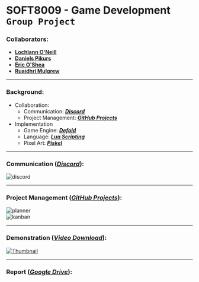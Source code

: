 <!--https://github.com/darsaveli/Readme-Markdown-Syntax-->
<!--https://github.com/ikatyang/emoji-cheat-sheet/blob/master/README.md-->

# SOFT8009 - Game Development `Group Project`

### Collaborators:
* **[Lochlann O'Neill](https://github.com/lochlannoneill)**  
* **[Daniels Pikurs](https://github.com/danielspikurs)**  
* **[Eric O'Shea](https://github.com/ericosheacork)**  
* **[Ruaidhri Mulgrew](https://github.com/RuaidhriMulgrew)**  

-----

### Background:
* Collaboration:
  * Communication: ***[Discord](https://discord.gg/SKTmfVWEtJ)***
  * Project Management: ***[GitHub Projects](https://github.com/users/lochlannoneill/projects/2)***
* Implementation
  * Game Engine: ***[Defold](https://defold.com/)***  
  * Language: ***[Lua Scripting](https://www.lua.org/)***  
  * Pixel Art: ***[Piskel](https://www.piskelapp.com/)***  

-----

### Communication **(*[Discord](https://discord.gg/SKTmfVWEtJ)*)**:
![discord](https://github.com/lochlannoneill/SOFT8009-GameDevelopment-Group/blob/main/Report/Screenshots/discord.png?raw=true)  

-----

### Project Management **(*[GitHub Projects](https://github.com/users/lochlannoneill/projects/2)*)**:
![planner](https://github.com/lochlannoneill/SOFT8009-Game-Development/blob/main/Report/Screenshots/Planner.PNG?raw=true)  
![kanban](https://github.com/lochlannoneill/SOFT8009-Game-Development/blob/main/Report/Screenshots/Kanban.PNG?raw=true)  

-----

### Demonstration **(*[Video Download](https://github.com/lochlannoneill/SOFT8009-Game-Development-Group/blob/main/demo_video.mp4)*)**:
[![Thumbnail](https://github.com/lochlannoneill/SOFT8009-Game-Development-Group/blob/main/Report/Screenshots/overview.png?raw=true)](https://github.com/lochlannoneill/SOFT8009-Game-Development-Group/blob/main/demo_video.mp4)

-----

### Report **(*[Google Drive](https://docs.google.com/document/d/1LDDofAmBIzmuovxZfRPw5pQWtj--uftGkp9igMtl8As/edit?usp=sharing)*)**:

